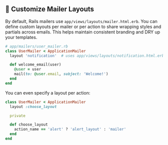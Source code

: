 ## 🎨 Customize Mailer Layouts

By default, Rails mailers use `app/views/layouts/mailer.html.erb`. You can define custom layouts per mailer or per action to share wrapping styles and partials across emails. This helps maintain consistent branding and DRY up your templates.

```ruby
# app/mailers/user_mailer.rb
class UserMailer < ApplicationMailer
  layout 'notification'  # uses app/views/layouts/notification.html.erb

  def welcome_email(user)
    @user = user
    mail(to: @user.email, subject: 'Welcome!')
  end
end
```

You can even specify a layout per action:

```ruby
class UserMailer < ApplicationMailer
  layout :choose_layout

  private

  def choose_layout
    action_name == 'alert' ? 'alert_layout' : 'mailer'
  end
end
```